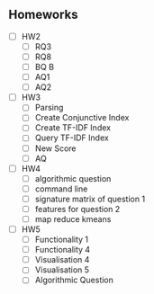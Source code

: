 
## Homeworks

- [ ] HW2
	- [ ] RQ3
	- [ ] RQ8
	- [ ] BQ B
	- [ ] AQ1
	- [ ] AQ2
- [ ] HW3
	- [ ] Parsing
	- [ ] Create Conjunctive Index
	- [ ] Create TF-IDF Index
	- [ ] Query TF-IDF Index
	- [ ] New Score
	- [ ] AQ
- [ ] HW4
	- [ ] algorithmic question
	- [ ] command line
	- [ ] signature matrix of question 1
	- [ ] features for question 2
	- [ ] map reduce kmeans
- [ ] HW5
	- [ ] Functionality 1
	- [ ] Functionality 4
	- [ ] Visualisation 4
	- [ ] Visualisation 5
	- [ ] Algorithmic Question